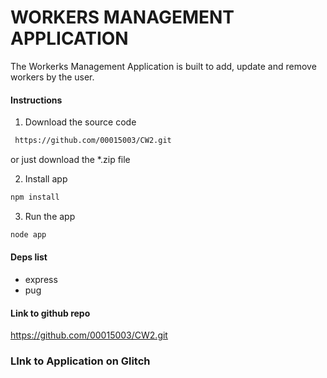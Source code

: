 # WORKERS MANAGEMENT APPLICATION

The Workerks Management Application is built to add, update and remove workers by the user.

#### Instructions
1. Download the source code
``` bash
 https://github.com/00015003/CW2.git 
```

or just download the *.zip file

2. Install app

```bash
npm install
```

3. Run the app

```bash
node app
```

#### Deps list
- express
- pug

#### Link to github repo
https://github.com/00015003/CW2.git 

### LInk to Application on Glitch


